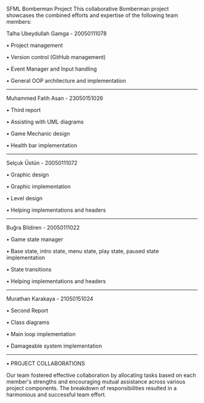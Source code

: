 SFML Bomberman Project
This collaborative Bomberman project showcases the combined efforts and expertise of the following team members:

Talha Ubeydullah Gamga - 20050111078

•	Project management

•	Version control (GitHub management)

•	Event Manager and Input handling

•	General OOP architecture and implementation

---------------------------------

Muhammed Fatih Asan - 23050151026

•	Third report

•	Assisting with UML diagrams

•	Game Mechanic design

•	Health bar implementation

---------------------------------

Selçuk Üstün - 20050111072

•	Graphic design

•	Graphic implementation

•	Level design

•	Helping implementations and headers

---------------------------------

Buğra Bildiren - 20050111022

•	Game state manager

•	Base state, intro state, menu state, play state, paused state implementation

•	State transitions

•	Helping implementations and headers

---------------------------------

Murathan Karakaya - 21050151024

•	Second Report

•	Class diagrams

•	Main loop implementation

•	Damageable system implementation

------------------------
• PROJECT COLLABORATIONS

Our team fostered effective collaboration by allocating tasks based on each member's strengths and encouraging mutual assistance across various project components. The breakdown of responsibilities resulted in a harmonious and successful team effort.
